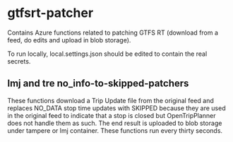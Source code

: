 # gtfsrt-patcher
Contains Azure functions related to patching GTFS RT (download from a feed, do edits and upload in blob storage).

To run locally, local.settings.json should be edited to contain the real secrets.

## lmj and tre no_info-to-skipped-patchers

These functions download a Trip Update file from the original feed and replaces NO_DATA stop time updates with SKIPPED because they are used in the original feed to indicate that a stop is closed but OpenTripPlanner does not handle them as such. The end result is uploaded to blob storage under tampere or lmj container. These functions run every thirty seconds.
